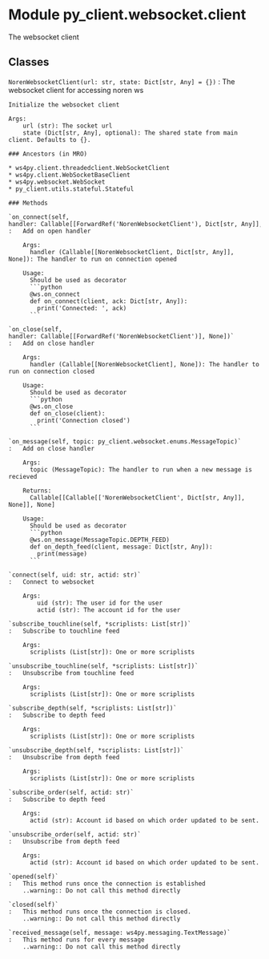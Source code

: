 Module py_client.websocket.client
=================================
The websocket client

Classes
-------

`NorenWebsocketClient(url: str, state: Dict[str, Any] = {})`
:   The websocket client for accessing noren ws
    
    Initialize the websocket client
    
    Args:
        url (str): The socket url
        state (Dict[str, Any], optional): The shared state from main client. Defaults to {}.

    ### Ancestors (in MRO)

    * ws4py.client.threadedclient.WebSocketClient
    * ws4py.client.WebSocketBaseClient
    * ws4py.websocket.WebSocket
    * py_client.utils.stateful.Stateful

    ### Methods

    `on_connect(self, handler: Callable[[ForwardRef('NorenWebsocketClient'), Dict[str, Any]], None])`
    :   Add on open handler
        
        Args:
          handler (Callable[[NorenWebsocketClient, Dict[str, Any]], None]): The handler to run on connection opened
        
        Usage:
          Should be used as decorator
          ```python
          @ws.on_connect
          def on_connect(client, ack: Dict[str, Any]):
            print('Connected: ', ack)
          ```

    `on_close(self, handler: Callable[[ForwardRef('NorenWebsocketClient')], None])`
    :   Add on close handler
        
        Args:
          handler (Callable[[NorenWebsocketClient], None]): The handler to run on connection closed
        
        Usage:
          Should be used as decorator
          ```python
          @ws.on_close
          def on_close(client):
            print('Connection closed')
          ```

    `on_message(self, topic: py_client.websocket.enums.MessageTopic)`
    :   Add on close handler
        
        Args:
          topic (MessageTopic): The handler to run when a new message is recieved
        
        Returns:
          Callable[[Callable[['NorenWebsocketClient', Dict[str, Any]], None]], None]
        
        Usage:
          Should be used as decorator
          ```python
          @ws.on_message(MessageTopic.DEPTH_FEED)
          def on_depth_feed(client, message: Dict[str, Any]):
            print(message)
          ```

    `connect(self, uid: str, actid: str)`
    :   Connect to websocket
        
        Args:
            uid (str): The user id for the user
            actid (str): The account id for the user

    `subscribe_touchline(self, *scriplists: List[str])`
    :   Subscribe to touchline feed
        
        Args:
          scriplists (List[str]): One or more scriplists

    `unsubscribe_touchline(self, *scriplists: List[str])`
    :   Unsubscribe from touchline feed
        
        Args:
          scriplists (List[str]): One or more scriplists

    `subscribe_depth(self, *scriplists: List[str])`
    :   Subscribe to depth feed
        
        Args:
          scriplists (List[str]): One or more scriplists

    `unsubscribe_depth(self, *scriplists: List[str])`
    :   Unsubscribe from depth feed
        
        Args:
          scriplists (List[str]): One or more scriplists

    `subscribe_order(self, actid: str)`
    :   Subscribe to depth feed
        
        Args:
          actid (str): Account id based on which order updated to be sent.

    `unsubscribe_order(self, actid: str)`
    :   Unsubscribe from depth feed
        
        Args:
          actid (str): Account id based on which order updated to be sent.

    `opened(self)`
    :   This method runs once the connection is established
        ..warning:: Do not call this method directly

    `closed(self)`
    :   This method runs once the connection is closed.
        ..warning:: Do not call this method directly

    `received_message(self, message: ws4py.messaging.TextMessage)`
    :   This method runs for every message
        ..warning:: Do not call this method directly